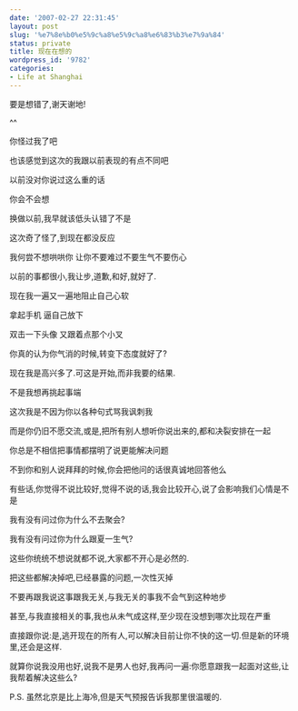```yaml
---
date: '2007-02-27 22:31:45'
layout: post
slug: '%e7%8e%b0%e5%9c%a8%e5%9c%a8%e6%83%b3%e7%9a%84'
status: private
title: 现在在想的
wordpress_id: '9782'
categories:
- Life at Shanghai
---
```


要是想错了,谢天谢地!

^^

你怪过我了吧

也该感觉到这次的我跟以前表现的有点不同吧

以前没对你说过这么重的话

你会不会想

换做以前,我早就该低头认错了不是

这次奇了怪了,到现在都没反应

我何尝不想哄哄你 让你不要难过不要生气不要伤心

以前的事都很小,我让步,道歉,和好,就好了.

现在我一遍又一遍地阻止自己心软

拿起手机 逼自己放下

双击一下头像 又跟着点那个小叉

你真的认为你气消的时候,转变下态度就好了?

现在我是高兴多了.可这是开始,而非我要的结果.

不是我想再挑起事端

这次我是不因为你以各种句式骂我讽刺我

而是你仍旧不愿交流,或是,把所有别人想听你说出来的,都和决裂安排在一起

你总是不相信把事情都摆明了说更能解决问题

不到你和别人说拜拜的时候,你会把他问的话很真诚地回答他么

有些话,你觉得不说比较好,觉得不说的话,我会比较开心,说了会影响我们心情是不是

我有没有问过你为什么不去聚会?

我有没有问过你为什么跟夏一生气?

这些你统统不想说就都不说,大家都不开心是必然的.

把这些都解决掉吧,已经暴露的问题,一次性灭掉

不要再跟我说这事跟我无关,与我无关的事我不会气到这种地步

甚至,与我直接相关的事,我也从未气成这样,至少现在没想到哪次比现在严重

直接跟你说:是,逃开现在的所有人,可以解决目前让你不快的这一切.但是新的环境里,还会是这样.

就算你说我没用也好,说我不是男人也好,我再问一遍:你愿意跟我一起面对这些,让我帮着解决这些么?

P.S. 虽然北京是比上海冷,但是天气预报告诉我那里很温暖的.
